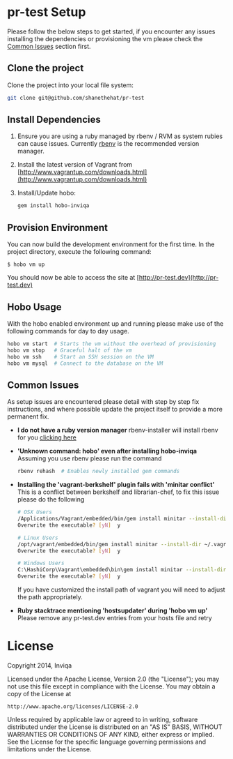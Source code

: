 # pr-test Setup

Please follow the below steps to get started, if you encounter any issues installing the dependencies or provisioning the vm please check the [Common Issues](#common-issues) section first.

## Clone the project

Clone the project into your local file system:

```bash
git clone git@github.com/shanethehat/pr-test
```

## Install Dependencies

1. Ensure you are using a ruby managed by rbenv / RVM as system rubies can cause issues. Currently [rbenv](https://github.com/sstephenson/rbenv) is the recommended version manager.

2. Install the latest version of Vagrant from [http://www.vagrantup.com/downloads.html](http://www.vagrantup.com/downloads.html)

3. Install/Update hobo:

    ```bash
    gem install hobo-inviqa
    ```

## Provision Environment

You can now build the development environment for the first time. In the project directory, execute the following command:

    $ hobo vm up

You should now be able to access the site at [http://pr-test.dev](http://pr-test.dev)

## Hobo Usage

With the hobo enabled environment up and running please make use of the following commands for day to day usage.

```bash
hobo vm start  # Starts the vm without the overhead of provisioning
hobo vm stop   # Graceful halt of the vm
hobo vm ssh    # Start an SSH session on the VM
hobo vm mysql  # Connect to the database on the VM
```

## Common Issues

As setup issues are encountered please detail with step by step fix instructions, and where possible update the project itself to provide a more permanent fix.

 - **I do not have a ruby version manager**
   rbenv-installer will install rbenv for you [clicking here](https://github.com/fesplugas/rbenv-installer)

 - **'Unknown command: hobo' even after installing hobo-inviqa**
   Assuming you use rbenv please run the command
   ```bash
   rbenv rehash  # Enables newly installed gem commands
   ```

 - **Installing the 'vagrant-berkshelf' plugin fails with 'minitar conflict'**
   This is a conflict between berkshelf and librarian-chef, to fix this issue please do the following
   ```bash
   # OSX Users
   /Applications/Vagrant/embedded/bin/gem install minitar --install-dir ~/.vagrant.d/gems
   Overwrite the executable? [yN]  y

   # Linux Users
   /opt/vagrant/embedded/bin/gem install minitar --install-dir ~/.vagrant.d/gems
   Overwrite the executable? [yN]  y

   # Windows Users
   C:\HashiCorp\Vagrant\embedded\bin\gem install minitar --install-dir "%HOME%\.vagrant.d\gems"
   Overwrite the executable? [yN]  y
   ```

   If you have customized the install path of vagrant you will need to adjust the path appropriately.

 - **Ruby stacktrace mentioning 'hostsupdater' during 'hobo vm up'**
   Please remove any pr-test.dev entries from your hosts file and retry

# License

Copyright 2014, Inviqa

Licensed under the Apache License, Version 2.0 (the "License");
you may not use this file except in compliance with the License.
You may obtain a copy of the License at

    http://www.apache.org/licenses/LICENSE-2.0

Unless required by applicable law or agreed to in writing, software
distributed under the License is distributed on an "AS IS" BASIS,
WITHOUT WARRANTIES OR CONDITIONS OF ANY KIND, either express or implied.
See the License for the specific language governing permissions and
limitations under the License.
